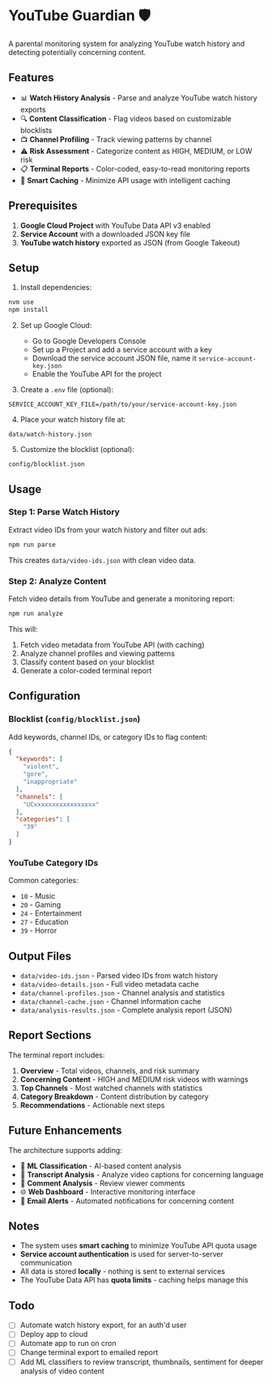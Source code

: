 # YouTube Guardian 🛡️

A parental monitoring system for analyzing YouTube watch history and detecting potentially concerning content.

## Features

- 📊 **Watch History Analysis** - Parse and analyze YouTube watch history exports
- 🔍 **Content Classification** - Flag videos based on customizable blocklists
- 📺 **Channel Profiling** - Track viewing patterns by channel
- ⚠️ **Risk Assessment** - Categorize content as HIGH, MEDIUM, or LOW risk
- 📋 **Terminal Reports** - Color-coded, easy-to-read monitoring reports
- 💾 **Smart Caching** - Minimize API usage with intelligent caching

## Prerequisites

1. **Google Cloud Project** with YouTube Data API v3 enabled
2. **Service Account** with a downloaded JSON key file
3. **YouTube watch history** exported as JSON (from Google Takeout)

## Setup

1. Install dependencies:
```bash
nvm use
npm install
```

2. Set up Google Cloud:
   - Go to Google Developers Console
   - Set up a Project and add a service account with a key
   - Download the service account JSON file, name it `service-account-key.json`
   - Enable the YouTube API for the project

3. Create a `.env` file (optional):
```env
SERVICE_ACCOUNT_KEY_FILE=/path/to/your/service-account-key.json
```

4. Place your watch history file at:
```
data/watch-history.json
```

5. Customize the blocklist (optional):
```
config/blocklist.json
```

## Usage

### Step 1: Parse Watch History
Extract video IDs from your watch history and filter out ads:
```bash
npm run parse
```

This creates `data/video-ids.json` with clean video data.

### Step 2: Analyze Content
Fetch video details from YouTube and generate a monitoring report:
```bash
npm run analyze
```

This will:
1. Fetch video metadata from YouTube API (with caching)
2. Analyze channel profiles and viewing patterns
3. Classify content based on your blocklist
4. Generate a color-coded terminal report

## Configuration

### Blocklist (`config/blocklist.json`)

Add keywords, channel IDs, or category IDs to flag content:

```json
{
  "keywords": [
    "violent",
    "gore",
    "inappropriate"
  ],
  "channels": [
    "UCxxxxxxxxxxxxxxxxx"
  ],
  "categories": [
    "39"
  ]
}
```

### YouTube Category IDs

Common categories:
- `10` - Music
- `20` - Gaming
- `24` - Entertainment
- `27` - Education
- `39` - Horror

## Output Files

- `data/video-ids.json` - Parsed video IDs from watch history
- `data/video-details.json` - Full video metadata cache
- `data/channel-profiles.json` - Channel analysis and statistics
- `data/channel-cache.json` - Channel information cache
- `data/analysis-results.json` - Complete analysis report (JSON)

## Report Sections

The terminal report includes:

1. **Overview** - Total videos, channels, and risk summary
2. **Concerning Content** - HIGH and MEDIUM risk videos with warnings
3. **Top Channels** - Most watched channels with statistics
4. **Category Breakdown** - Content distribution by category
5. **Recommendations** - Actionable next steps

## Future Enhancements

The architecture supports adding:

- 🤖 **ML Classification** - AI-based content analysis
- 📝 **Transcript Analysis** - Analyze video captions for concerning language
- 💬 **Comment Analysis** - Review viewer comments
- 🌐 **Web Dashboard** - Interactive monitoring interface
- 📧 **Email Alerts** - Automated notifications for concerning content


## Notes

- The system uses **smart caching** to minimize YouTube API quota usage
- **Service account authentication** is used for server-to-server communication
- All data is stored **locally** - nothing is sent to external services
- The YouTube Data API has **quota limits** - caching helps manage this

## Todo

- [ ] Automate watch history export, for an auth'd user
- [ ] Deploy app to cloud
- [ ] Automate app to run on cron
- [ ] Change terminal export to emailed report
- [ ] Add ML classifiers to review transcript, thumbnails, sentiment for deeper analysis of video content
